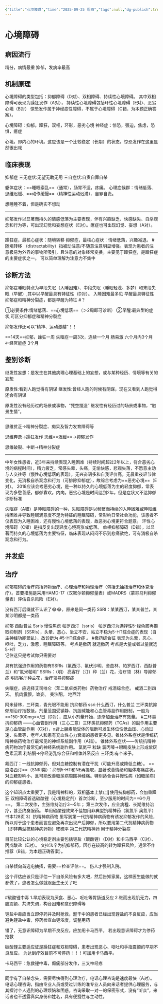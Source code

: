 ```yaml
---
{"title":"心境障碍","time":"2025-09-25 周四","tags":null,"dg-publish":true,"permalink":"/200 学习/217 精神、神经系统/第19章 心境障碍/心境障碍/","dgPassFrontmatter":true,"created":"2025-09-25T11:09:41.000+08:00","updated":"2025-09-26T00:45:27.572+08:00"}
---
```


# 心境障碍
## 病因流行
精分，病情最重
抑郁，发病率最高
## 机制原理
心境障碍的类型包括：抑郁障碍（D对）、双相障碍、持续性心境障碍。
其中双相障碍可表现为躁狂发作（A对），
持续性心境障碍包括环性心境障碍（E对）、恶劣心境（B对）
惊恐发作属于神经症性障碍，不属于心境障碍（C错，为本题正确答案）。

心境障碍：抑郁，躁狂，双相，环形，恶劣心境
神经症：惊恐，强迫，焦虑，恐惧，癔症

心境，即内心的环境。这应该是一个比较稳定（长期）的状态。惊恐发作在这里显然很出戏
## 临床表现
抑郁症
三无症状:无望无助无用
三自症状:自责自罪自杀

躯体症状：==睡眠紊乱==（通常），肠胃不适，疼痛。
心理症候群：情绪低落、思维迟缓、==动作缓慢==（精神性运动迟滞）、自罪自责。

想睡睡不着，但是确实不想动
***
抑郁发作以显著而持久的情感低落为主要表现，伴有兴趣缺乏、快感缺失、自杀观念和行为等，可出现幻觉和妄想症状（E对）。癔症也可出现幻觉、妄想（A对）。
***
躁狂症，最核心症状：随境转移
抑郁症，最核心症状：情绪低落，兴趣减退。
#随境转移 （distractability）指被动注意/不随意注意明显增强。表现为患者的注意极易为外界的事物所吸引，且注意的对象经常变换。主要见于躁狂症，是躁狂症的主要症状之一。
可以简单理解为注意力不集中

## 诊断方法
抑郁症睡眠特点为早段失眠（入睡困难）、中段失眠（睡眠轻浅、多梦）和末段失眠（早醒）,其中以早醒最具有特征性（D对）。
入睡困难最多见
早醒最具特征性
抑郁症和精神分裂症，都是早醒为特征 #？ 

①必要条件:情绪低落、==心境低落==（＞2周即可诊断）
②早醒:最典型的症状,可区分抑郁症和精神分裂症

抑郁发作还可以“精神、运动激越”！！

==14天==抑郁，躁狂一周
失眠症一周3次，连续一个月
肠易激  六个月内3个月
神经官能症 3个月
## 鉴别诊断
继发性妄想：是发生在其他病理心理基础上的妄想，或与某种经历、情境等有关的妄想

原发性:看到人跑觉得有阴谋
继发性:曾经人跑的时候有阴谋，现在又看到人跑觉得还会有阴谋

原发性没有经历过的场景或事物，“凭空捏造”
继发性有经历过的场景或事物，“触景生情”。
***
思维贫乏→精神分裂症、痴呆及智力发育障碍等

思维奔逸→躁狂发作
思维==迟缓==→抑郁发作

思维破裂、中断→精神分裂症
***
中年女性患者，近3年来持续表现入睡困难（持续时间超过2年以上，符合恶劣心境的病程时间），精力疲乏，常感头晕，头痛，无愉快感，悲观失落，不愿意主动与人交往等（慢性心境低落的表现），无兴奋语多和自我评价高，无晨重夜轻节律变化，无消极自杀观念和行为（可排除抑郁症），故综合考虑为==恶劣心境==（E对）。
2018应该会考恶劣心境，是一种以持久的心境低落为主的轻度抑郁，常表现为多愁善感，郁郁寡欢，内向。恶劣心境是时间达到2年，但是症状又不达抑郁诊断标准


失眠症（A错）是睡眠障碍的一种，失眠障碍是以频繁而持续的入睡困难或睡眠维持困难并导致睡眠满意度不足为特征的睡眠障碍，常影响日常社会功能，该患者不仅表现为入睡困难，还有慢性心境低落的表现，故恶劣心境更符合题意。
环性心境障碍（C错）是指反复出现轻度心境高涨或低落。
单相抑郁障碍（D错），以显著而持久的心境低落为主要特征，临床表现从闷闷不乐到悲痛欲绝，可有消极自杀观念和行为。
## 并发症
## 治疗
抑郁障碍的治疗包括药物治疗、心理治疗和物理治疗（包括无抽搐治疗和休克治疗）。首要措施是采用HAMD-17（汉密尔顿抑郁量表）或MADRS（蒙哥马利抑郁量表）评估自杀风险（E对）。

没有西汀后缀就不认识了😂😂，原来是同一类药
SSRI：某某西汀，某某普兰，某某沙明都是一类药

抑郁 西酞普兰 Ssris
慢性焦虑 帕罗西汀（ssris）
帕罗西汀为选择性5-羟色胺再摄取抑制剂（SSRIs），头晕、恶心、坐立不安、站立不稳为5-HT综合症的表现（自主神经功能紊乱），故诊断为 #5-HT综合症 。
#撤药综合征 表现为头晕，恶心，呕吐，乏力，激惹，睡眠障碍等。
考点是撤药  就选撤药
考点是大量或者过量就选  5-HT   
记住这只是考试你只需要对

具有抗强迫作用的药物有SSRIs（氟西汀、氟伏沙明、舍曲林、帕罗西汀、西酞普兰）和“氯米帕明”
SSRIs：（明） 亮客厅（汀）种（兰）花，治疗领（林）导抑郁症
明亮客厅种兰花，治疗领导抑郁症

失眠症，应选择艾司唑仑（苯二氮卓类药物）药物治疗
戒酒综合症。  戒酒二到四天。 肌肉震颤，谵妄。   美沙酮。 地西泮

阿米替林，三环类，青光眼不能用
抗抑郁药
ssri:什么西汀，什么普兰
三环类抗抑郁剂治疗指数低，剂量范围受镇静、抗胆碱能和心血管毒副作用限制，一般为==150-300mg==/日（D对），应从小剂量开始，逐渐加至治疗有效量。
#三环类抗抑郁药 ——心血管副作用（三心二意）三环类抗抑郁药（TCAs）的副作用主要是心血管副作用（C对），α肾上腺素能受体的阻断可发生体位性低血压、心动过速、头晕等，老年人和患有充血性心力衰竭的患者更多见。锥体外系症状是传统抗精神病药物治疗最常见的神经系统副作用（A错）。
锥体外系症状——传统抗精神病药物治疗最常见的神经系统副作用。
氯氮平 粒缺
氯丙嗪→眼睛皮肤上形成紫灰色素沉着
利培酮→停经泌乳综合征和椎体外系反应
三环类:有个米子。

氟西汀：一线抗抑郁药，但对血糖控制有潜在干扰（可能升高或降低血糖）。
==度洛西汀==（SNRI类）：抑制5-HT和NE再摄取，显著改善情绪和躯体疼痛症状。对血糖影响小，且可能改善糖尿病周围神经痛。特别适合合并慢性病（如糖尿病）的抑郁症患者。

这个知识点太重要了，我是精神科的，双相基本上禁止🚫使用抗抑郁药，会加重躁狂
双相障碍首选碳酸锂（心境稳定剂）首次诊断，至少服用的时间为==6个月==。
第二次发作，主张维持治疗3～5年；
第三次发作，应全病程、长期维持治疗，甚至终身服药。
单用碳酸锂效果不佳加用非典型抗精神药（氯氮平 奥氮平）
书本128页 3）抗精神病药物 里写到第一代抗精神病药物有诱发抑郁发作的风险，所以对于这个患者而言应避免再次出现产后抑郁，所以要用第二代抗精神病药物（即非典型抗精神病药物）喹硫平 第二代抗精神药 用于精神分裂症

目前比较公认的心境稳定剂主要包括锂盐（碳酸锂）（D对）和卡马西平（C对）、丙戊酸盐（E对）。
文拉法辛为抗抑郁药，因存在较高的转为躁狂风险，通常不作推荐（B错，为本题正确答案）。

***
自杀倾向首选电抽搐，需要==检查评估==。
伤人才强制入院。

这个评估应该只是评估一下自杀风险有多大吧，然后告知家属，这样医生能做的就都做了，患者怎么做就跟医生无关了吧
***
#碳酸锂中毒
1.早期表现为厌食、恶心、呕吐等胃肠道反应
2.继而出现肌无力，四肢震颤、共济失调，构音困难和意识障碍等

锂盐中毒应当立即停药并及时抢救，题干中的患者已经出现锂盐的不良反应，应当避免锂盐中毒，停药检查血锂浓度，调整用药

错了，无意识障碍为早期不良反应，应加用卡马西平。
若出现意识障碍才为停药抢救

碳酸锂主要适应证是躁狂症和双相障碍，患者出现恶心、呕吐和手指震颤的早期不良反应，
为达到疗效目前不可停药！！！可加用卡马西平。

卡马西平：急救锂中毒，癫痫部分发作，三叉神经疼
***
同学有了自杀念头，需要尽快得到心理治疗，电话心理咨询是速度最快（A对）。电话心理咨询，指由专业人员或受过训练的准专业人员向来话者提供心理服务，与其探讨个人遇到的心理烦恼和困惑。咨询采取一对一的保密形式，没有“听众”，来话者也不透露真实身份和姓名，具有便捷性与主动性。
































































































































































































































































































































































































































